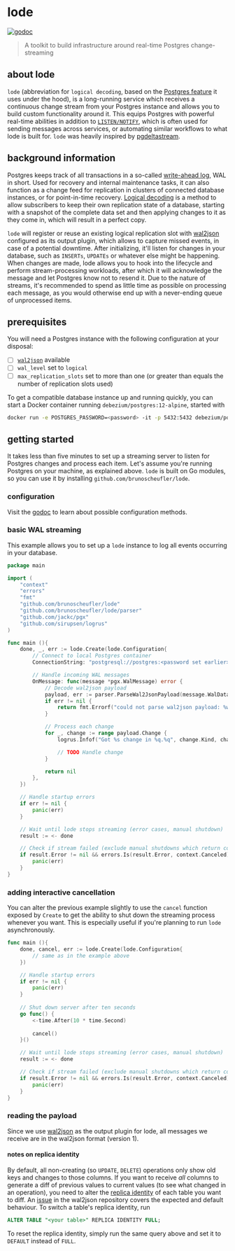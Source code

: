# lode

[![godoc](https://godoc.org/github.com/brunoscheufler/lode?status.svg)](https://godoc.org/github.com/brunoscheufler/lode)

> A toolkit to build infrastructure around real-time Postgres change-streaming

## about lode

`lode` (abbreviation for `logical decoding`, based on the [Postgres feature](https://www.postgresql.org/docs/current/logicaldecoding.html) it uses under the hood),
is a long-running service which receives a continuous change stream from your Postgres instance and allows you to build custom functionality around it. This equips
Postgres with powerful real-time abilities in addition to [`LISTEN/NOTIFY`](https://www.postgresql.org/docs/current/sql-notify.html), which is often used for sending
messages across services, or automating similar workflows to what lode is built for. `lode` was heavily inspired by [pgdeltastream](https://github.com/hasura/pgdeltastream).

## background information

Postgres keeps track of all transactions in a so-called [write-ahead log](https://www.postgresql.org/docs/current/wal-intro.html), WAL in short. Used for recovery and internal
maintenance tasks, it can also function as a change feed for replication in clusters of connected database instances, or for point-in-time recovery. [Logical decoding](https://www.postgresql.org/docs/current/logicaldecoding.html)
is a method to allow subscribers to keep their own replication state of a database, starting with a snapshot of the complete data set and then applying changes to it as they come in,
which will result in a perfect copy.

`lode` will register or reuse an existing logical replication slot with [wal2json](https://github.com/eulerto/wal2json) configured as its output plugin, which allows to capture missed events,
in case of a potential downtime. After initializing, it'll listen for changes in your database, such as `INSERTs`, `UPDATEs` or whatever else might be happening. When changes
are made, lode allows you to hook into the lifecycle and perform stream-processing workloads, after which it will acknowledge the message and let Postgres know not to resend it.
Due to the nature of streams, it's recommended to spend as little time as possible on processing each message, as you would otherwise end up with a never-ending queue of unprocessed items. 

## prerequisites

You will need a Postgres instance with the following configuration at your disposal:

- [ ] [`wal2json`](https://github.com/eulerto/wal2json) available 
- [ ] `wal_level` set to `logical`
- [ ] `max_replication_slots` set to more than one (or greater than equals the number of replication slots used)

To get a compatible database instance up and running quickly, you can start a Docker container running `debezium/postgres:12-alpine`, started with 

```bash
docker run -e POSTGRES_PASSWORD=<password> -it -p 5432:5432 debezium/postgres:12-alpine
```

## getting started

It takes less than five minutes to set up a streaming server to listen for Postgres changes and process
each item. Let's assume you're running Postgres on your machine, as explained above.
`lode` is built on Go modules, so you can use it by installing `github.com/brunoscheufler/lode`.

### configuration

Visit the [godoc](https://godoc.org/github.com/brunoscheufler/lode) to learn about possible configuration methods.

### basic WAL streaming

This example allows you to set up a `lode` instance to log all events occurring in your database.

```go
package main

import (
	"context"
	"errors"
	"fmt"
	"github.com/brunoscheufler/lode"
	"github.com/brunoscheufler/lode/parser"
	"github.com/jackc/pgx"
	"github.com/sirupsen/logrus"
)

func main (){
	done, _, err := lode.Create(lode.Configuration{
		// Connect to local Postgres container
		ConnectionString: "postgresql://postgres:<password set earlier>@localhost:5432/postgres",

		// Handle incoming WAL messages
		OnMessage: func(message *pgx.WalMessage) error {
			// Decode wal2json payload
			payload, err := parser.ParseWal2JsonPayload(message.WalData)
			if err != nil {
				return fmt.Errorf("could not parse wal2json payload: %w", err)
			}

			// Process each change
			for _, change := range payload.Change {
				logrus.Infof("Got %s change in %q.%q", change.Kind, change.Schema, change.Table)

				// TODO Handle change
			}

			return nil
		},
	})

	// Handle startup errors
	if err != nil {
		panic(err)
	}

	// Wait until lode stops streaming (error cases, manual shutdown)
	result := <- done

	// Check if stream failed (exclude manual shutdowns which return context cancellation error)
	if result.Error != nil && errors.Is(result.Error, context.Canceled) {
		panic(err)
	}
}
```

### adding interactive cancellation

You can alter the previous example slightly to use the `cancel` function exposed by `Create`
to get the ability to shut down the streaming process whenever you want. This is especially useful
if you're planning to run `lode` asynchronously.

```go
func main (){
	done, cancel, err := lode.Create(lode.Configuration{
        // same as in the example above
	})

    // Handle startup errors
	if err != nil {
		panic(err)
	}
	
    // Shut down server after ten seconds
	go func() {
        <-time.After(10 * time.Second)
		
        cancel()
	}()

	// Wait until lode stops streaming (error cases, manual shutdown)
	result := <- done

	// Check if stream failed (exclude manual shutdowns which return context cancellation error)
	if result.Error != nil && errors.Is(result.Error, context.Canceled) {
		panic(err)
	}
}
```

### reading the payload

Since we use [wal2json](https://github.com/eulerto/wal2json) as the output plugin for lode, all messages we receive are in the wal2json format (version 1).

#### notes on replica identity

By default, all non-creating (so `UPDATE`, `DELETE`) operations only show old keys and changes to those columns. If you want to receive _all_ columns to generate
a diff of previous values to current values (to see what changed in an operation), you need to alter the [replica identity](https://www.postgresql.org/docs/current/logical-replication-publication.html)
of each table you want to diff. An [issue](https://github.com/eulerto/wal2json/issues/7) in the wal2json repository covers the
expected and default behaviour. To switch a table's replica identity, run

```sql
ALTER TABLE "<your table>" REPLICA IDENTITY FULL;
``` 

To reset the replica identity, simply run the same query above and set it to `DEFAULT` instead of `FULL`.
